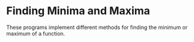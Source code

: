 # Finding Minima and Maxima

These programs implement different methods for finding the minimum or maximum of a function.
